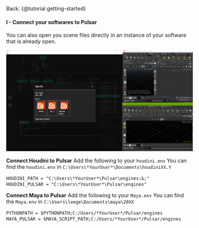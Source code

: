 Back: {@tutorial getting-started}

#### I - Connect your softwares to Pulsar

You can also open you scene files directly in an instance of your software that is already open.

![Pulsar](https://github.com/ArtFXDev/Pulsar/raw/master/tutorials/img/pulsar-6.png)

**Connect Houdini to Pulsar**
Add the following to your `houdini.env`
You can find the `houdini.env` in `C:\Users\*YourUser*\Documents\houdiniXX.Y`
```houdini.env
HOUDINI_PATH = "C:\Users\*YourUser*\Pulsar\engines;&;"
HOUDINI_PULSAR = "C:\Users\*YourUser*\Pulsar\engines"
```

**Connect Maya to Pulsar**
Add the following to your `Maya.env`
You can find the `Maya.env` in `C:\Users\leege\Documents\maya\20XX`
```Maya.env
PYTHONPATH = $PYTHONPATH;C:/Users/*YourUser*/Pulsar/engines
MAYA_PULSAR = $MAYA_SCRIPT_PATH;C:/Users/*YourUser*/Pulsar/engines
```
